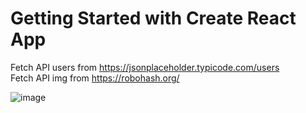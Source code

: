 # Getting Started with Create React App

Fetch API users from https://jsonplaceholder.typicode.com/users </br>
Fetch API img from https://robohash.org/

![image](https://github.com/BeniaminAV/RoboSearch/assets/57075208/1fe90b3d-ad21-416b-8222-3bca18bb26f8)


